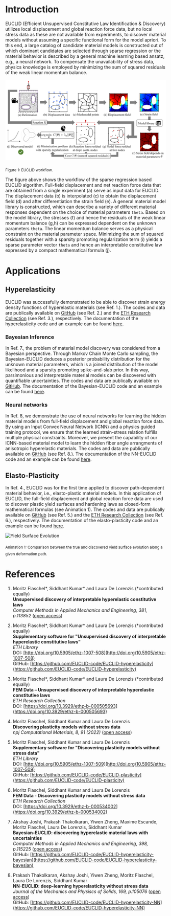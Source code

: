 # Introduction
EUCLID (Efficient Unsupervised Constitutive Law Identification & Discovery) utilizes local displacement and global reaction force data,
but no local stress data as these are not available from experiments, to discover material models without assuming a specific functional form for the model apriori.
To this end, a large catalog of candidate material models is constructed out of which dominant candidates are selected through sparse regression
or the material behavior is described by a general machine learning based ansatz, e.g., a neural network.
To compensate the unavailability of stress data, physics knowledge is employed by minimizing the sum of squared residuals of the weak linear momentum balance.

![Schematic of EUCLID](./img/schematics.png)

<sub>Figure 1: EUCLID workflow.</sub>

The figure above shows the workflow of the sparse regression based EUCLID algorithm.
Full-field displacement and net reaction force data that are obtained from a single experiment (a) serve as input data for EUCLID.
The displacement data (b) is interpolated (c) to obtain the displacement field (d) and after differentiation the strain field (e).
A general material model library is constructed, which can describe a variety of different material responses dependent on the choice of material parameters `theta`.
Based on the model library, the stresses (f) and hence the residuals of the weak linear momentum balance (g,h) can be expressed dependent on the unknown parameters `theta`.
The linear momentum balance serves as a physical constraint on the material parameter space.
Minimizing the sum of squared residuals together with a sparsity promoting regularization term (i) yields a sparse parameter vector `theta`
and hence an interpretable constitutive law expressed by a compact mathematical formula (j).

# Applications

## Hyperelasticity
EUCLID was successfully demonstrated to be able to discover strain energy density functions of hyperelastic materials (see Ref. 1.).
The codes and data are publically available on <a href="https://github.com/EUCLID-code/EUCLID-hyperelasticity" target="_blank">GitHub</a> (see Ref. 2.)
and the <a href="https://www.research-collection.ethz.ch/handle/20.500.11850/505693" target="_blank">ETH Research Collection</a> (see Ref. 3.), respectively.
The documentation of the hyperelasticity code and an example can be found <a href="https://EUCLID-code.github.io/EUCLID-hyperelasticity/mkdocs/site" target="_blank">here</a>.

### Bayesian Inference
In Ref. 7., the problem of material model discovery was considered from a Bayesian perspective.
Through Markov Chain Monte Carlo sampling, the Bayesian-EUCLID deduces a posterior probability distribution for the unknown material parameters,
which is a joined distribution of the model likelihood and a sparsity promoting spike-and-slab prior.
In this way, parsimonious and interpretable material models can be discovered with quantifiable uncertainties. 
The codes and data are publically available on <a href="https://github.com/EUCLID-code/EUCLID-hyperelasticity-bayesian" target="_blank">GitHub</a>.
The documentation of the Bayesian-EUCLID code and an example can be found <a href="https://EUCLID-code.github.io/EUCLID-hyperelasticity-bayesian/mkdocs/site" target="_blank">here</a>.

### Neural networks

In Ref. 8, we demonstrate the use of neural networks for learning the hidden material models from full-field displacement and global reaction force data. By using an Input Convex Neural Network (ICNN) and a physics guided training protocol, we ensure that the learned strain-stress relation fulfills multiple physical constraints. 
Moreover, we present the capability of our ICNN-based material model to learn the hidden fiber angle arrangments of anisotropic hyperelastic materials.
The codes and data are publically available on <a href="https://github.com/EUCLID-code/EUCLID-hyperelasticity-NN" target="_blank">GitHub</a> (see Ref. 8.).
The documentation of the NN-EUCLID code and an example can be found <a href="https://EUCLID-code.github.io/EUCLID-hyperelasticity-NN/mkdocs/site" target="_blank">here</a>.


## Elasto-Plasticity
In Ref. 4., EUCLID was for the first time applied to discover path-dependent material behavior, i.e., elasto-plastic material models.
In this application of EUCLID, the full-field displacement and global reaction force data are used to discover plastic yield surfaces and hardening laws as closed-form mathematical formulas (see Animation 1).
The codes and data are publically available on <a href="https://github.com/EUCLID-code/EUCLID-plasticity" target="_blank">GitHub</a> (see Ref. 5.)
and the <a href="https://www.research-collection.ethz.ch/handle/20.500.11850/534002" target="_blank">ETH Research Collection</a> (see Ref. 6.), respectively.
The documentation of the elasto-plasticity code and an example can be found <a href="https://EUCLID-code.github.io/EUCLID-plasticity/mkdocs/site" target="_blank">here</a>.

<img src="/img/yield_surface_evolution.gif" alt="Yield Surface Evolution" width="400"/>

<sub>Animation 1: Comparison between the true and discovered yield surface evolution along a given deformation path.</sub>

# References

1.	Moritz Flaschel<span>&#42;</span>, Siddhant Kumar<span>&#42;</span> and Laura De Lorenzis (<span>&#42;</span>contributed equally)  
	__Unsupervised discovery of interpretable hyperelastic constitutive laws__  
	_Computer Methods in Applied Mechanics and Engineering, 381, p.113852_ ([open access](https://www.sciencedirect.com/science/article/pii/S0045782521001894))

2.	Moritz Flaschel<span>&#42;</span>, Siddhant Kumar<span>&#42;</span> and Laura De Lorenzis (<span>&#42;</span>contributed equally)  
	__Supplementary software for "Unsupervised discovery of interpretable hyperelastic constitutive laws"__  
	_ETH Library_  
	DOI: [http://doi.org/10.5905/ethz-1007-508](http://doi.org/10.5905/ethz-1007-508)  
	GitHub: [https://github.com/EUCLID-code/EUCLID-hyperelasticity](https://github.com/EUCLID-code/EUCLID-hyperelasticity)

3.	Moritz Flaschel<span>&#42;</span>, Siddhant Kumar<span>&#42;</span> and Laura De Lorenzis (<span>&#42;</span>contributed equally)  
	__FEM Data – Unsupervised discovery of interpretable hyperelastic constitutive laws__  
	_ETH Research Collection_  
	DOI: [https://doi.org/10.3929/ethz-b-000505693](https://doi.org/10.3929/ethz-b-000505693)

4.	Moritz Flaschel, Siddhant Kumar and Laura De Lorenzis  
	__Discovering plasticity models without stress data__  
	_npj Computational Materials, 8, 91 (2022)_ ([open access](https://rdcu.be/cMjUx))

5.	Moritz Flaschel, Siddhant Kumar and Laura De Lorenzis  
	__Supplementary software for "Discovering plasticity models without stress data"__  
	_ETH Library_  
	DOI: [http://doi.org/10.5905/ethz-1007-509](http://doi.org/10.5905/ethz-1007-509)  
	GitHub: [https://github.com/EUCLID-code/EUCLID-plasticity](https://github.com/EUCLID-code/EUCLID-plasticity)

6.	Moritz Flaschel, Siddhant Kumar and Laura De Lorenzis  
	__FEM Data - Discovering plasticity models without stress data__  
	_ETH Research Collection_  
	DOI: [https://doi.org/10.3929/ethz-b-000534002](https://doi.org/10.3929/ethz-b-000534002)

7.  Akshay Joshi, Prakash Thakolkaran, Yiwen Zheng, Maxime Escande, Moritz Flaschel, Laura De Lorenzis, Siddhant Kumar  
	__Bayesian-EUCLID: discovering hyperelastic material laws with uncertainties__  
	_Computer Methods in Applied Mechanics and Engineering, 398, p.115225_ ([open access](https://www.sciencedirect.com/science/article/pii/S0045782522003681))  
	GitHub: [https://github.com/EUCLID-code/EUCLID-hyperelasticity-bayesian](https://github.com/EUCLID-code/EUCLID-hyperelasticity-bayesian)

8.  Prakash Thakolkaran, Akshay Joshi, Yiwen Zheng, Moritz Flaschel, Laura De Lorenzis, Siddhant Kumar  
	__NN-EUCLID: deep-learning hyperelasticity without stress data__  
	_Journal of the Mechanics and Physiscs of Solids, 169, p.105076_ ([open access](https://doi.org/10.1016/j.jmps.2022.105076))  
	GitHub: [https://github.com/EUCLID-code/EUCLID-hyperelasticity-NN](https://github.com/EUCLID-code/EUCLID-hyperelasticity-NN)
